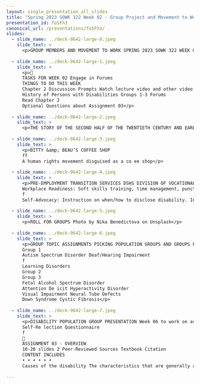 ```yaml
---
layout: single_presentation_all_slides
title: "Spring 2023 SOWK 322 Week 02 - Group Project and Movement to Work"
presentation_id: ToSFh3
canonical_url: /presentations/ToSFh3/
slides:
  - slide_name: ../deck-9642-large-0.jpeg
    slide_text: >
      <p>GROUP MEMBERS AND MOVEMENT TO WORK SPRING 2023 SOWK 322 WEEK 02 WITH JACOB CAMPBELL, LICSW</p>
      
  - slide_name: ../deck-9642-large-1.jpeg
    slide_text: >
      <p>􀲰
      TASKS FOR WEEK 02 Engage in Forums
      THINGS TO DO THIS WEEK
      Chapter 2 Discussion Prompts Watch lecture video and other video shared
      History of Persons with Disabilities Groups 1-3 Forums
      Read Chapter 2
      Optional Questions about Assignment 03</p>
      
  - slide_name: ../deck-9642-large-2.jpeg
    slide_text: >
      <p>THE STORY OF THE SECOND HALF OF THE TWENTIETH CENTURY AND EARLY TWENTY-FIRST CENTURY IS A STORY OF FREEDOM, EMPOWERMENT, AND INFINITELY GREATER ACCESS TO THE GOODS OF SOCIETY FOR PERSONS WITH DISABILITIES. PAGE 36 OF ROTHMAN (2018)</p>
      
  - slide_name: ../deck-9642-large-3.jpeg
    slide_text: >
      <p>BITTY &amp; BEAU’S COFFEE SHOP
      ff
      A human rights movement disguised as a co ee shop</p>
      
  - slide_name: ../deck-9642-large-4.jpeg
    slide_text: >
      <p>PRE-EMPLOYMENT TRANSITION SERVICES DSHS DIVISION OF VOCATIONAL REHABILITATION
      Workplace Readiness: Soft skills training, time management, punctuality, inancial literacy, mock interviews, resume building, accessing services/supports. Work-Based Learning: Job shadowing, workplace tours, informational interviews, paid internships.
      f
      Self-Advocacy: Instruction on when/how to disclose disability. Instruction on when/how to request accommodations. Instruction on self-determination.</p>
      
  - slide_name: ../deck-9642-large-5.jpeg
    slide_text: >
      <p>ROLL FOR GROUPS Photo by Nika Benedictova on Unsplash</p>
      
  - slide_name: ../deck-9642-large-6.jpeg
    slide_text: >
      <p>GROUP TOPIC ASSIGNMENTS PICKING POPULATION GROUPS AND GROUPS FOR A-03
      Group 1
      Autism Spectrum Disorder Deaf/Hearing Impairment
      f
      Learning Disorders
      Group 2
      Group 3
      Fetal Alcohol Spectrum Disorder
      Attention De icit Hyperactivity Disorder
      Visual Impairment Neural Tube Defects
      Down Syndrome Cystic Fibrosis</p>
      
  - slide_name: ../deck-9642-large-7.jpeg
    slide_text: >
      <p>DISABILITY POPULATION GROUP PRESENTATION Week 06 to work on as assignment Presentations Due Monday 02/27/23 (e.g Week 07)
      Self-Re lection Questionnaire
      f
      􀙗
      ASSIGNMENT 03 - OVERVIEW
      10-20 slides 2 Peer-Reviewed Sources Textbook Citation
      CONTENT INCLUDES
      • • • • • •
      Causes of the disability The characteristics that are generally associated with the disability The impact the disability often has on the individual, their family, and potentially the community Interventions that social workers often implement to support clients with this disability Strengths that might be found in persons with this disability or their families The types of support or services that might be needed for this population</p>
      
---
```


